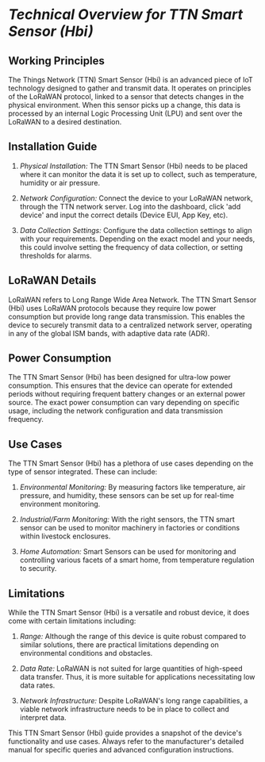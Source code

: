 # *Technical Overview for TTN Smart Sensor (Hbi)*

## **Working Principles**

The Things Network (TTN) Smart Sensor (Hbi) is an advanced piece of IoT technology designed to gather and transmit data. It operates on principles of the LoRaWAN protocol, linked to a sensor that detects changes in the physical environment. When this sensor picks up a change, this data is processed by an internal Logic Processing Unit (LPU) and sent over the LoRaWAN to a desired destination. 

## **Installation Guide**

1. *Physical Installation:* The TTN Smart Sensor (Hbi) needs to be placed where it can monitor the data it is set up to collect, such as temperature, humidity or air pressure.

2. *Network Configuration:* Connect the device to your LoRaWAN network, through the TTN network server. Log into the dashboard, click 'add device' and input the correct details (Device EUI, App Key, etc).

3. *Data Collection Settings:* Configure the data collection settings to align with your requirements. Depending on the exact model and your needs, this could involve setting the frequency of data collection, or setting thresholds for alarms.

## **LoRaWAN Details**

LoRaWAN refers to Long Range Wide Area Network. The TTN Smart Sensor (Hbi) uses LoRaWAN protocols because they require low power consumption but provide long range data transmission. This enables the device to securely transmit data to a centralized network server, operating in any of the global ISM bands, with adaptive data rate (ADR).

## **Power Consumption**

The TTN Smart Sensor (Hbi) has been designed for ultra-low power consumption. This ensures that the device can operate for extended periods without requiring frequent battery changes or an external power source. The exact power consumption can vary depending on specific usage, including the network configuration and data transmission frequency.

## **Use Cases**

The TTN Smart Sensor (Hbi) has a plethora of use cases depending on the type of sensor integrated. These can include:

1. *Environmental Monitoring:* By measuring factors like temperature, air pressure, and humidity, these sensors can be set up for real-time environment monitoring.

2. *Industrial/Farm Monitoring:* With the right sensors, the TTN smart sensor can be used to monitor machinery in factories or conditions within livestock enclosures.

3. *Home Automation:* Smart Sensors can be used for monitoring and controlling various facets of a smart home, from temperature regulation to security.

## **Limitations**

While the TTN Smart Sensor (Hbi) is a versatile and robust device, it does come with certain limitations including:

1. *Range:* Although the range of this device is quite robust compared to similar solutions, there are practical limitations depending on environmental conditions and obstacles.

2. *Data Rate:* LoRaWAN is not suited for large quantities of high-speed data transfer. Thus, it is more suitable for applications necessitating low data rates.

3. *Network Infrastructure:* Despite LoRaWAN's long range capabilities, a viable network infrastructure needs to be in place to collect and interpret data.
   
This TTN Smart Sensor (Hbi) guide provides a snapshot of the device's functionality and use cases. Always refer to the manufacturer's detailed manual for specific queries and advanced configuration instructions.